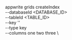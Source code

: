 appwrite grids createIndex \
        --databaseId <DATABASE_ID> \
        --tableId <TABLE_ID> \
        --key '' \
        --type key \
        --columns one two three \



